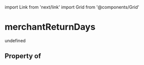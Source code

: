 import Link from 'next/link'
import Grid from '@components/Grid'

# merchantReturnDays

undefined

## Property of



